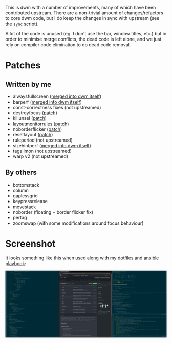 This is dwm with a number of improvements, many of which have been contributed
upstream. There are a non-trivial amount of changes/refactors to core dwm code,
but I do keep the changes in sync with upstream (see the
[`sync`](https://github.com/cdown/dwm/blob/master/sync) script).

A lot of the code is unused (eg. I don't use the bar, window titles, etc.) but
in order to minimise merge conflicts, the dead code is left alone, and we just
rely on compiler code elimination to do dead code removal.

# Patches

## Written by me

- alwaysfullscreen ([merged into dwm itself](https://git.suckless.org/dwm/commit/67d76bdc68102df976177de351f65329d8683064.html))
- barperf ([merged into dwm itself](https://git.suckless.org/dwm/commit/8657affa2a61e85ca8df76b62e43cb02897d1d80.html))
- const-correctness fixes (not upstreamed)
- destroyfocus ([patch](https://dwm.suckless.org/patches/destroyfocus/))
- killunsel ([patch](https://dwm.suckless.org/patches/killunsel/))
- layoutmonitorrules ([patch](https://dwm.suckless.org/patches/layoutmonitorrules/))
- noborderflicker ([patch](https://dwm.suckless.org/patches/noborderflicker/))
- resetlayout ([patch](https://dwm.suckless.org/patches/resetlayout/))
- ruleperiod (not upstreamed)
- sizehintperf ([merged into dwm itself](https://git.suckless.org/dwm/commit/8806b6e2379372900e3d9e0bf6604bc7f727350b.html))
- tagallmon (not upstreamed)
- warp v2 (not upstreamed)

## By others

- bottomstack
- column
- gaplessgrid
- keypressrelease
- movestack
- noborder (floating + border flicker fix)
- pertag
- zoomswap (with some modifications around focus behaviour)

# Screenshot

It looks something like this when used along with [my
dotfiles](https://github.com/cdown/dotfiles) and [ansible
playbook](https://github.com/cdown/ansible-desktop):

![Screenshot](https://raw.githubusercontent.com/cdown/dwm/master/screenshot.png)
